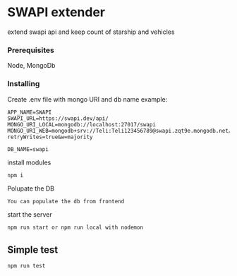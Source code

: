 # SWAPI extender

extend swapi api and keep count of starship and vehicles

### Prerequisites

Node, MongoDb

### Installing

Create .env file with mongo URI and db name example:

```
APP_NAME=SWAPI
SWAPI_URL=https://swapi.dev/api/
MONGO_URI_LOCAL=mongodb://localhost:27017/swapi
MONGO_URI_WEB=mongodb+srv://Teli:Teli123456789@swapi.zqt9e.mongodb.net/swapi?retryWrites=true&w=majority

DB_NAME=swapi

```

install modules

```bash
npm i
```

Polupate the DB

```
You can populate the db from frontend
```

start the server

```bash
npm run start or npm run local with nodemon
```

## Simple test

```bash
npm run test
```
